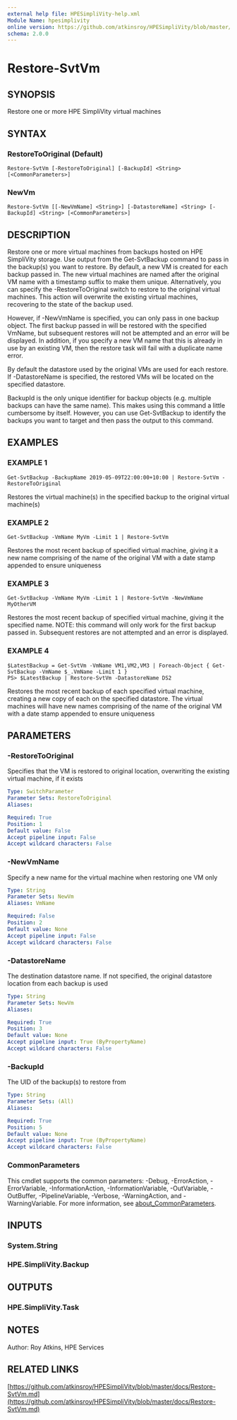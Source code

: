 ```yaml
---
external help file: HPESimpliVity-help.xml
Module Name: hpesimplivity
online version: https://github.com/atkinsroy/HPESimpliVity/blob/master/docs/Restore-SvtVm.md
schema: 2.0.0
---
```


# Restore-SvtVm

## SYNOPSIS
Restore one or more HPE SimpliVity virtual machines

## SYNTAX

### RestoreToOriginal (Default)
```
Restore-SvtVm [-RestoreToOriginal] [-BackupId] <String> [<CommonParameters>]
```

### NewVm
```
Restore-SvtVm [[-NewVmName] <String>] [-DatastoreName] <String> [-BackupId] <String> [<CommonParameters>]
```

## DESCRIPTION
Restore one or more virtual machines from backups hosted on HPE SimpliVity storage.
Use output from the
Get-SvtBackup command to pass in the backup(s) you want to restore.
By default, a new VM is created for each
backup passed in.
The new virtual machines are named after the original VM name with a timestamp suffix to make
them unique.
Alternatively, you can specify the -RestoreToOriginal switch to restore to the original virtual
machines.
This action will overwrite the existing virtual machines, recovering to the state of the backup used.

However, if -NewVmName is specified, you can only pass in one backup object.
The first backup passed in will
be restored with the specified VmName, but subsequent restores will not be attempted and an error will be
displayed.
In addition, if you specify a new VM name that this is already in use by an existing VM, then the
restore task will fail with a duplicate name error.

By default the datastore used by the original VMs are used for each restore.
If -DatastoreName is specified,
the restored VMs will be located on the specified datastore.

BackupId is the only unique identifier for backup objects (e.g.
multiple backups can have the same name).
This makes using this command a little cumbersome by itself.
However, you can use Get-SvtBackup to
identify the backups you want to target and then pass the output to this command.

## EXAMPLES

### EXAMPLE 1
```
Get-SvtBackup -BackupName 2019-05-09T22:00:00+10:00 | Restore-SvtVm -RestoreToOriginal
```

Restores the virtual machine(s) in the specified backup to the original virtual machine(s)

### EXAMPLE 2
```
Get-SvtBackup -VmName MyVm -Limit 1 | Restore-SvtVm
```

Restores the most recent backup of specified virtual machine, giving it a new name comprising of the name of
the original VM with a date stamp appended to ensure uniqueness

### EXAMPLE 3
```
Get-SvtBackup -VmName MyVm -Limit 1 | Restore-SvtVm -NewVmName MyOtherVM
```

Restores the most recent backup of specified virtual machine, giving it the specified name.
NOTE: this command
will only work for the first backup passed in.
Subsequent restores are not attempted and an error is displayed.

### EXAMPLE 4
```
$LatestBackup = Get-SvtVm -VmName VM1,VM2,VM3 | Foreach-Object { Get-SvtBackup -VmName $_.VmName -Limit 1 }
PS> $LatestBackup | Restore-SvtVm -DatastoreName DS2
```

Restores the most recent backup of each specified virtual machine, creating a new copy of each on the specified
datastore.
The virtual machines will have new names comprising of the name of the original VM with a date
stamp appended to ensure uniqueness

## PARAMETERS

### -RestoreToOriginal
Specifies that the VM is restored to original location, overwriting the existing virtual machine, if it exists

```yaml
Type: SwitchParameter
Parameter Sets: RestoreToOriginal
Aliases:

Required: True
Position: 1
Default value: False
Accept pipeline input: False
Accept wildcard characters: False
```

### -NewVmName
Specify a new name for the virtual machine when restoring one VM only

```yaml
Type: String
Parameter Sets: NewVm
Aliases: VmName

Required: False
Position: 2
Default value: None
Accept pipeline input: False
Accept wildcard characters: False
```

### -DatastoreName
The destination datastore name.
If not specified, the original datastore location from each backup is used

```yaml
Type: String
Parameter Sets: NewVm
Aliases:

Required: True
Position: 3
Default value: None
Accept pipeline input: True (ByPropertyName)
Accept wildcard characters: False
```

### -BackupId
The UID of the backup(s) to restore from

```yaml
Type: String
Parameter Sets: (All)
Aliases:

Required: True
Position: 5
Default value: None
Accept pipeline input: True (ByPropertyName)
Accept wildcard characters: False
```

### CommonParameters
This cmdlet supports the common parameters: -Debug, -ErrorAction, -ErrorVariable, -InformationAction, -InformationVariable, -OutVariable, -OutBuffer, -PipelineVariable, -Verbose, -WarningAction, and -WarningVariable. For more information, see [about_CommonParameters](http://go.microsoft.com/fwlink/?LinkID=113216).

## INPUTS

### System.String
### HPE.SimpliVity.Backup
## OUTPUTS

### HPE.SimpliVity.Task
## NOTES
Author: Roy Atkins, HPE Services

## RELATED LINKS

[https://github.com/atkinsroy/HPESimpliVity/blob/master/docs/Restore-SvtVm.md](https://github.com/atkinsroy/HPESimpliVity/blob/master/docs/Restore-SvtVm.md)

